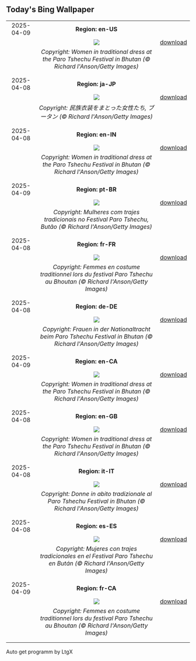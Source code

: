 ## Today's Bing Wallpaper
|      |      |      |
| :----: | :----: | :----: |
|2025-04-09|**Region: en-US**||
||![](https://www.bing.com/th?id=OHR.ParoTsechu_EN-US0177055246_UHD.jpg&pid=hp&w=1152&h=648&rs=1&c=4)| [download](https://www.bing.com/th?id=OHR.ParoTsechu_EN-US0177055246_UHD.jpg)|
||*Copyright: Women in traditional dress at the Paro Tshechu Festival in Bhutan (© Richard I'Anson/Getty Images)*
||
|||
|2025-04-08|**Region: ja-JP**||
||![](https://www.bing.com/th?id=OHR.ParoTsechu_JA-JP3717839940_UHD.jpg&pid=hp&w=1152&h=648&rs=1&c=4)| [download](https://www.bing.com/th?id=OHR.ParoTsechu_JA-JP3717839940_UHD.jpg)|
||*Copyright: 民族衣装をまとった女性たち, ブータン (© Richard I'Anson/Getty Images)*
||
|||
|2025-04-08|**Region: en-IN**||
||![](https://www.bing.com/th?id=OHR.ParoTsechu_EN-IN0196975136_UHD.jpg&pid=hp&w=1152&h=648&rs=1&c=4)| [download](https://www.bing.com/th?id=OHR.ParoTsechu_EN-IN0196975136_UHD.jpg)|
||*Copyright: Women in traditional dress at the Paro Tshechu Festival in Bhutan (© Richard I'Anson/Getty Images)*
||
|||
|2025-04-09|**Region: pt-BR**||
||![](https://www.bing.com/th?id=OHR.ParoTsechu_PT-BR0804311067_UHD.jpg&pid=hp&w=1152&h=648&rs=1&c=4)| [download](https://www.bing.com/th?id=OHR.ParoTsechu_PT-BR0804311067_UHD.jpg)|
||*Copyright: Mulheres com trajes tradicionais no Festival Paro Tshechu, Butão (© Richard I'Anson/Getty Images)*
||
|||
|2025-04-08|**Region: fr-FR**||
||![](https://www.bing.com/th?id=OHR.ParoTsechu_FR-FR1863100443_UHD.jpg&pid=hp&w=1152&h=648&rs=1&c=4)| [download](https://www.bing.com/th?id=OHR.ParoTsechu_FR-FR1863100443_UHD.jpg)|
||*Copyright: Femmes en costume traditionnel lors du festival Paro Tshechu au Bhoutan (© Richard I'Anson/Getty Images)*
||
|||
|2025-04-08|**Region: de-DE**||
||![](https://www.bing.com/th?id=OHR.ParoTsechu_DE-DE2839281679_UHD.jpg&pid=hp&w=1152&h=648&rs=1&c=4)| [download](https://www.bing.com/th?id=OHR.ParoTsechu_DE-DE2839281679_UHD.jpg)|
||*Copyright: Frauen in der Nationaltracht beim Paro Tshechu Festival in Bhutan (© Richard I'Anson/Getty Images)*
||
|||
|2025-04-09|**Region: en-CA**||
||![](https://www.bing.com/th?id=OHR.ParoTsechu_EN-CA6976048681_UHD.jpg&pid=hp&w=1152&h=648&rs=1&c=4)| [download](https://www.bing.com/th?id=OHR.ParoTsechu_EN-CA6976048681_UHD.jpg)|
||*Copyright: Women in traditional dress at the Paro Tshechu Festival in Bhutan (© Richard I'Anson/Getty Images)*
||
|||
|2025-04-08|**Region: en-GB**||
||![](https://www.bing.com/th?id=OHR.ParoTsechu_EN-GB4364292065_UHD.jpg&pid=hp&w=1152&h=648&rs=1&c=4)| [download](https://www.bing.com/th?id=OHR.ParoTsechu_EN-GB4364292065_UHD.jpg)|
||*Copyright: Women in traditional dress at the Paro Tshechu Festival in Bhutan (© Richard I'Anson/Getty Images)*
||
|||
|2025-04-08|**Region: it-IT**||
||![](https://www.bing.com/th?id=OHR.ParoTsechu_IT-IT4678234670_UHD.jpg&pid=hp&w=1152&h=648&rs=1&c=4)| [download](https://www.bing.com/th?id=OHR.ParoTsechu_IT-IT4678234670_UHD.jpg)|
||*Copyright: Donne in abito tradizionale al Paro Tshechu Festival in Bhutan (© Richard I'Anson/Getty Images)*
||
|||
|2025-04-08|**Region: es-ES**||
||![](https://www.bing.com/th?id=OHR.ParoTsechu_ES-ES8527446081_UHD.jpg&pid=hp&w=1152&h=648&rs=1&c=4)| [download](https://www.bing.com/th?id=OHR.ParoTsechu_ES-ES8527446081_UHD.jpg)|
||*Copyright: Mujeres con trajes tradicionales en el Festival Paro Tshechu en Bután (© Richard I'Anson/Getty Images)*
||
|||
|2025-04-09|**Region: fr-CA**||
||![](https://www.bing.com/th?id=OHR.ParoTsechu_FR-CA5633759949_UHD.jpg&pid=hp&w=1152&h=648&rs=1&c=4)| [download](https://www.bing.com/th?id=OHR.ParoTsechu_FR-CA5633759949_UHD.jpg)|
||*Copyright: Femmes en costume traditionnel lors du festival Paro Tshechu au Bhoutan (© Richard I'Anson/Getty Images)*
||
|||

Auto get programm by LtgX
